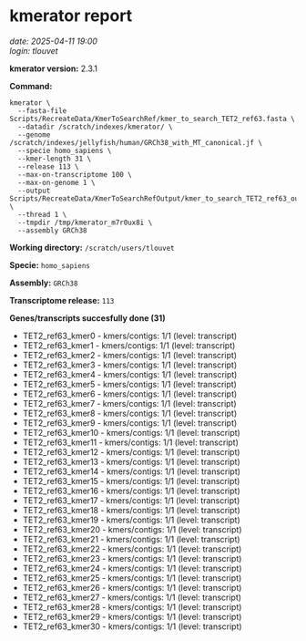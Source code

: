 # kmerator report
*date: 2025-04-11 19:00*  
*login: tlouvet*

**kmerator version:** 2.3.1

**Command:**

```
kmerator \
  --fasta-file Scripts/RecreateData/KmerToSearchRef/kmer_to_search_TET2_ref63.fasta \
  --datadir /scratch/indexes/kmerator/ \
  --genome /scratch/indexes/jellyfish/human/GRCh38_with_MT_canonical.jf \
  --specie homo_sapiens \
  --kmer-length 31 \
  --release 113 \
  --max-on-transcriptome 100 \
  --max-on-genome 1 \
  --output Scripts/RecreateData/KmerToSearchRefOutput/kmer_to_search_TET2_ref63_output \
  --thread 1 \
  --tmpdir /tmp/kmerator_m7r0ux8i \
  --assembly GRCh38
```

**Working directory:** `/scratch/users/tlouvet`

**Specie:** `homo_sapiens`

**Assembly:** `GRCh38`

**Transcriptome release:** `113`

**Genes/transcripts succesfully done (31)**

- TET2_ref63_kmer0 - kmers/contigs: 1/1 (level: transcript)
- TET2_ref63_kmer1 - kmers/contigs: 1/1 (level: transcript)
- TET2_ref63_kmer2 - kmers/contigs: 1/1 (level: transcript)
- TET2_ref63_kmer3 - kmers/contigs: 1/1 (level: transcript)
- TET2_ref63_kmer4 - kmers/contigs: 1/1 (level: transcript)
- TET2_ref63_kmer5 - kmers/contigs: 1/1 (level: transcript)
- TET2_ref63_kmer6 - kmers/contigs: 1/1 (level: transcript)
- TET2_ref63_kmer7 - kmers/contigs: 1/1 (level: transcript)
- TET2_ref63_kmer8 - kmers/contigs: 1/1 (level: transcript)
- TET2_ref63_kmer9 - kmers/contigs: 1/1 (level: transcript)
- TET2_ref63_kmer10 - kmers/contigs: 1/1 (level: transcript)
- TET2_ref63_kmer11 - kmers/contigs: 1/1 (level: transcript)
- TET2_ref63_kmer12 - kmers/contigs: 1/1 (level: transcript)
- TET2_ref63_kmer13 - kmers/contigs: 1/1 (level: transcript)
- TET2_ref63_kmer14 - kmers/contigs: 1/1 (level: transcript)
- TET2_ref63_kmer15 - kmers/contigs: 1/1 (level: transcript)
- TET2_ref63_kmer16 - kmers/contigs: 1/1 (level: transcript)
- TET2_ref63_kmer17 - kmers/contigs: 1/1 (level: transcript)
- TET2_ref63_kmer18 - kmers/contigs: 1/1 (level: transcript)
- TET2_ref63_kmer19 - kmers/contigs: 1/1 (level: transcript)
- TET2_ref63_kmer20 - kmers/contigs: 1/1 (level: transcript)
- TET2_ref63_kmer21 - kmers/contigs: 1/1 (level: transcript)
- TET2_ref63_kmer22 - kmers/contigs: 1/1 (level: transcript)
- TET2_ref63_kmer23 - kmers/contigs: 1/1 (level: transcript)
- TET2_ref63_kmer24 - kmers/contigs: 1/1 (level: transcript)
- TET2_ref63_kmer25 - kmers/contigs: 1/1 (level: transcript)
- TET2_ref63_kmer26 - kmers/contigs: 1/1 (level: transcript)
- TET2_ref63_kmer27 - kmers/contigs: 1/1 (level: transcript)
- TET2_ref63_kmer28 - kmers/contigs: 1/1 (level: transcript)
- TET2_ref63_kmer29 - kmers/contigs: 1/1 (level: transcript)
- TET2_ref63_kmer30 - kmers/contigs: 1/1 (level: transcript)
